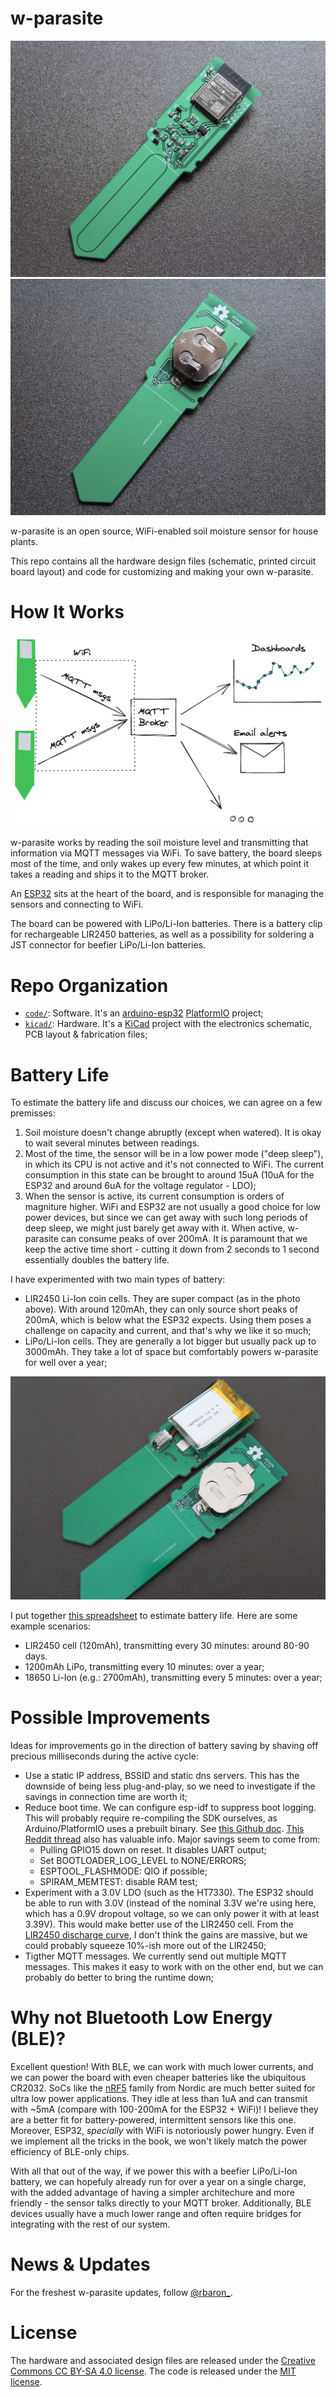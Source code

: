 # w-parasite

![Front](assets/photos/resized/front.jpg)
![Back](assets/photos/resized/back.jpg)

w-parasite is an open source, WiFi-enabled soil moisture sensor for house plants.

This repo contains all the hardware design files (schematic, printed circuit board layout) and code for customizing and making your own w-parasite.

# How It Works
![Diagram](assets/diagram.png)

w-parasite works by reading the soil moisture level and transmitting that information via MQTT messages via WiFi. To save battery, the board sleeps most of the time, and only wakes up every few minutes, at which point it takes a reading and ships it to the MQTT broker.

An [ESP32](https://www.espressif.com/en/products/socs/esp32) sits at the heart of the board, and is responsible for managing the sensors and connecting to WiFi.

The board can be powered with LiPo/Li-Ion batteries. There is a battery clip for rechargeable LIR2450 batteries, as well as a possibility for soldering a JST connector for beefier LiPo/Li-Ion batteries.

# Repo Organization
* [`code/`](./code/): Software. It's an [arduino-esp32](https://github.com/espressif/arduino-esp32/) [PlatformIO](https://platformio.org/) project;
* [`kicad/`](./kicad/): Hardware. It's a [KiCad](https://kicad.org/) project with the electronics schematic, PCB layout & fabrication files;

# Battery Life
To estimate the battery life and discuss our choices, we can agree on a few premisses:
1. Soil moisture doesn't change abruptly (except when watered). It is okay to wait several minutes between readings.
2. Most of the time, the sensor will be in a low power mode ("deep sleep"), in which its CPU is not active and it's not connected to WiFi. The current consumption in this state can be brought to around 15uA (10uA for the ESP32 and around 6uA for the voltage regulator - LDO);
3. When the sensor is active, its current consumption is orders of magniture higher. WiFi and ESP32 are not usually a good choice for low power devices, but since we can get away with such long periods of deep sleep, we might just barely get away with it. When active, w-parasite can consume peaks of over 200mA. It is paramount that we keep the active time short - cutting it down from 2 seconds to 1 second essentially doubles the battery life.

I have experimented with two main types of battery:
- LIR2450 Li-Ion coin cells. They are super compact (as in the photo above). With around 120mAh, they can only source short peaks of 200mA, which is below what the ESP32 expects. Using them poses a challenge on capacity and current, and that's why we like it so much;
- LiPo/Li-Ion cells. They are generally a lot bigger but usually pack up to 3000mAh. They take a lot of space but comfortably powers w-parasite for well over a year;


![Back with two w-parasites with different batteries](assets/photos/resized/back2.png)

I put together [this spreadsheet](https://docs.google.com/spreadsheets/d/1Lt3Obveo7YzpxWigAVeM2rHjrGED6iG8pZ1Y3q1cldg/edit#gid=0) to estimate battery life. Here are some example scenarios:
- LIR2450 cell (120mAh), transmitting every 30 minutes: around 80-90 days.
- 1200mAh LiPo, transmitting every 10 minutes: over a year;
- 18650 Li-Ion (e.g.: 2700mAh), transmitting every 5 minutes: over a year;

# Possible Improvements
Ideas for improvements go in the direction of battery saving by shaving off precious milliseconds during the active cycle:

* Use a static IP address, BSSID and static dns servers. This has the downside of being less plug-and-play, so we need to investigate if the savings in connection time are worth it;
* Reduce boot time. We can configure esp-idf to suppress boot logging. This will probably require re-compiling the SDK ourselves, as Arduino/PlatformIO uses a prebuilt binary. See [this Github doc](https://github.com/espressif/arduino-esp32/blob/master/docs/esp-idf_component.md). [This Reddit thread](https://www.reddit.com/r/esp32/comments/fnj51a/a_guide_to_improving_esp32_boot_speed/) also has valuable info. Major savings seem to come from:
  * Pulling GPIO15 down on reset. It disables UART output;
  * Set BOOTLOADER_LOG_LEVEL to NONE/ERRORS;
  * ESPTOOL_FLASHMODE: QIO if possible;
  * SPIRAM_MEMTEST: disable RAM test;
* Experiment with a 3.0V LDO (such as the HT7330). The ESP32 should be able to run with 3.0V (instead of the nominal 3.3V we're using here, which has a 0.9V dropout voltage, so we can only power it with at least 3.39V). This would make better use of the LIR2450 cell. From the [LIR2450 discharge curve](https://devzone.nordicsemi.com/cfs-file/__key/communityserver-discussions-components-files/4/1307.3.png), I don't think the gains are massive, but we could probably squeeze 10%-ish more out of the LIR2450;
* Tigther MQTT messages. We currently send out multiple MQTT messages. This makes it easy to work with on the other end, but we can probably do better to bring the runtime down;

# Why not Bluetooth Low Energy (BLE)?
Excellent question! With BLE, we can work with much lower currents, and we can power the board with even cheaper batteries like the ubiquitous CR2032. SoCs like the [nRF5](https://www.nordicsemi.com/Products/Low-power-short-range-wireless) family from Nordic are much better suited for ultra low power applications. They idle at less than 1uA and can transmit with ~5mA (compare with 100-200mA for the ESP32 + WiFi)! I believe they are a better fit for battery-powered, intermittent sensors like this one. Moreover, ESP32, _specially_ with WiFi is notoriously power hungry. Even if we implement all the tricks in the book, we won't likely match the power efficiency of BLE-only chips.

With all that out of the way, if we power this with a beefier LiPo/Li-Ion battery, we can hopefuly already run for over a year on a single charge, with the added advantage of having a simpler architechure and more friendly - the sensor talks directly to your MQTT broker. Additionally, BLE devices usually have a much lower range and often require bridges for integrating with the rest of our system.

# News & Updates
For the freshest w-parasite updates, follow [@rbaron_](https://twitter.com/rbaron_).

# License
The hardware and associated design files are released under the [Creative Commons CC BY-SA 4.0 license](https://creativecommons.org/licenses/by-sa/4.0/).
The code is released under the [MIT license](https://opensource.org/licenses/MIT).